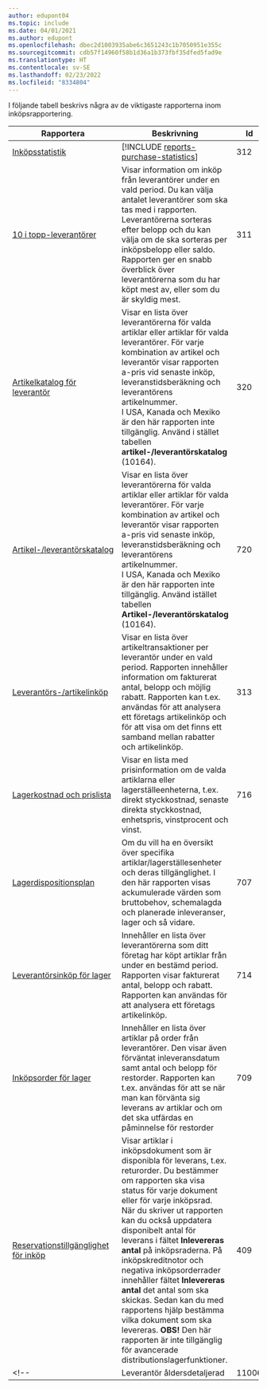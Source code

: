 ```yaml
---
author: edupont04
ms.topic: include
ms.date: 04/01/2021
ms.author: edupont
ms.openlocfilehash: dbec2d1003935abe6c3651243c1b7050951e355c
ms.sourcegitcommit: cdb57f14960f58b1d36a1b373fbf35dfed5fad9e
ms.translationtype: HT
ms.contentlocale: sv-SE
ms.lasthandoff: 02/23/2022
ms.locfileid: "8334804"
---
```

I följande tabell beskrivs några av de viktigaste rapporterna inom inköpsrapportering.



| Rapportera | Beskrivning | Id | 
|---------|---------|---------|
|[Inköpsstatistik](https://businesscentral.dynamics.com?report=312)|[!INCLUDE [reports-purchase-statistics](reports-purchase-statistics.md)]|312|
|[10 i topp-leverantörer](https://businesscentral.dynamics.com?report=311)|Visar information om inköp från leverantörer under en vald period. Du kan välja antalet leverantörer som ska tas med i rapporten.<br>Leverantörerna sorteras efter belopp och du kan välja om de ska sorteras per inköpsbelopp eller saldo. Rapporten ger en snabb överblick över leverantörerna som du har köpt mest av, eller som du är skyldig mest.|311|
|[Artikelkatalog för leverantör](https://businesscentral.dynamics.com?report=320)|Visar en lista över leverantörerna för valda artiklar eller artiklar för valda leverantörer. För varje kombination av artikel och leverantör visar rapporten a-pris vid senaste inköp, leveranstidsberäkning och leverantörens artikelnummer.<br>I USA, Kanada och Mexiko är den här rapporten inte tillgänglig. Använd i stället tabellen **artikel-/leverantörskatalog** (10164).|320|
|[Artikel-/leverantörskatalog](https://businesscentral.dynamics.com?report=720)|Visar en lista över leverantörerna för valda artiklar eller artiklar för valda leverantörer. För varje kombination av artikel och leverantör visar rapporten a-pris vid senaste inköp, leveranstidsberäkning och leverantörens artikelnummer.<br>I USA, Kanada och Mexiko är den här rapporten inte tillgänglig. Använd istället tabellen **Artikel-/leverantörskatalog** (10164).|720|
|[Leverantörs-/artikelinköp](https://businesscentral.dynamics.com?report=313)|Visar en lista över artikeltransaktioner per leverantör under en vald period. Rapporten innehåller information om fakturerat antal, belopp och möjlig rabatt. Rapporten kan t.ex. användas för att analysera ett företags artikelinköp och för att visa om det finns ett samband mellan rabatter och artikelinköp.|313|
|[Lagerkostnad och prislista](https://businesscentral.dynamics.com?report=716)|Visar en lista med prisinformation om de valda artiklarna eller lagerställeenheterna, t.ex. direkt styckkostnad, senaste direkta styckkostnad, enhetspris, vinstprocent och vinst.|716|
|[Lagerdispositionsplan](https://businesscentral.dynamics.com?report=707)|Om du vill ha en översikt över specifika artiklar/lagerställesenheter och deras tillgänglighet. I den här rapporten visas ackumulerade värden som bruttobehov, schemalagda och planerade inleveranser, lager och så vidare. |707|
|[Leverantörsinköp för lager](https://businesscentral.dynamics.com?report=714)|Innehåller en lista över leverantörerna som ditt företag har köpt artiklar från under en bestämd period. Rapporten visar fakturerat antal, belopp och rabatt. Rapporten kan användas för att analysera ett företags artikelinköp.|714|
|[Inköpsorder för lager](https://businesscentral.dynamics.com?report=709)|Innehåller en lista över artiklar på order från leverantörer. Den visar även förväntat inleveransdatum samt antal och belopp för restorder. Rapporten kan t.ex. användas för att se när man kan förvänta sig leverans av artiklar och om det ska utfärdas en påminnelse för restorder|709|
|[Reservationstillgänglighet för inköp](https://businesscentral.dynamics.com?report=409)|Visar artiklar i inköpsdokument som är disponibla för leverans, t.ex. returorder. Du bestämmer om rapporten ska visa status för varje dokument eller för varje inköpsrad. <br>När du skriver ut rapporten kan du också uppdatera disponibelt antal för leverans i fältet **Inlevereras antal** på inköpsraderna. På inköpskreditnotor och negativa inköpsorderrader innehåller fältet **Inlevereras antal** det antal som ska skickas. Sedan kan du med rapportens hjälp bestämma vilka dokument som ska levereras. **OBS!** Den här rapporten är inte tillgänglig för avancerade distributionslagerfunktioner.|409|
<!--|[](https://businesscentral.dynamics.com?report=)Leverantör åldersdetaljerad|11006| DACH-specifik: en rapport som kan användas av gruppledaren för inköpsavdelningen samt redovisningsavdelningen. Här får du en översikt över obetalda leverantörsfakturor med förfallodatum, valutor och belopp. Grunden är de öppna leverantörsreskontraposterna.| -->

